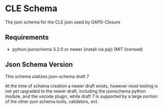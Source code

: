 # CLE Schema

The json schema for the CLE json used by GAPS-Closure

## Requirements

- python jsonschema 3.2.0 or newer (install via pip) (MIT licensed)

## Json Schema Version

This schema utalizes json-schema draft 7

At the time of schema creation a newer draft exists, however most tooling is not yet upgraded to the newer draft, including the jsonschema python module, and the vscode plugin, while draft 7 is supported by a large portion of the other json schema tools, validators, ect.
